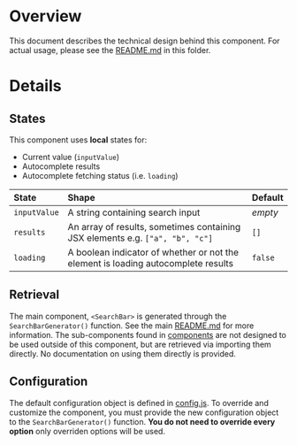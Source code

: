 # Overview

This document describes the technical design behind this component. For actual usage, please see the [README.md](./README.md) in this folder.

# Details

## States

This component uses **local** states for:

- Current value (`inputValue`)
- Autocomplete results
- Autocomplete fetching status (i.e. `loading`)

|State|Shape|Default|
|:-|:-|:-|
|`inputValue`|A string containing search input|*empty*|
|`results`|An array of results, sometimes containing JSX elements e.g. `["a", "b", "c"]`|`[]`|
|`loading`|A boolean indicator of whether or not the element is loading autocomplete results|`false`|

## Retrieval

The main component, `<SearchBar>` is generated through the `SearchBarGenerator()` function. See the main [README.md](./README.md) for more information. The sub-components found in [components](./components/) are not designed to be used outside of this component, but are retrieved via importing them directly. No documentation on using them directly is provided.

## Configuration

The default configuration object is defined in [config.js](./config.js). To override and customize the component, you must provide the new configuration object to the `SearchBarGenerator()` function. **You do not need to override every option** only overriden options will be used.
